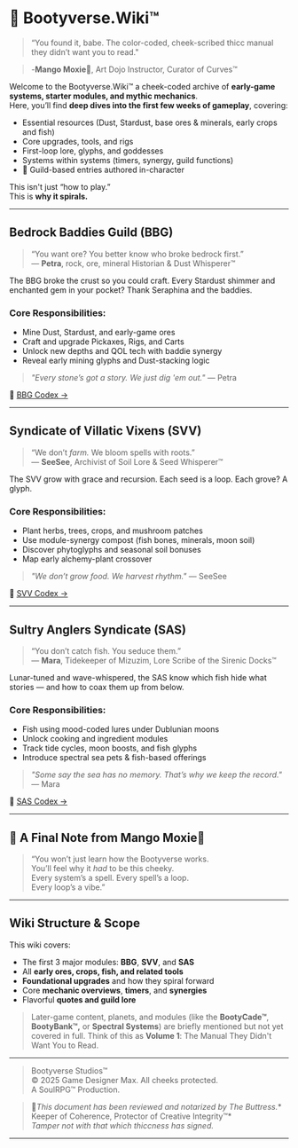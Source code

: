 # 🍑 Bootyverse.Wiki™

> “You found it, babe. The color-coded, cheek-scribed thicc manual they didn’t want you to read."

> -**Mango Moxie**💋, Art Dojo Instructor, Curator of Curves™

Welcome to the Bootyverse.Wiki™ a cheek-coded archive of **early-game systems, starter modules, and mythic mechanics**.  
Here, you’ll find **deep dives into the first few weeks of gameplay**, covering:

- Essential resources (Dust, Stardust, base ores & minerals, early crops and fish)
- Core upgrades, tools, and rigs
- First-loop lore, glyphs, and goddesses
- Systems within systems (timers, synergy, guild functions)
- 💋 Guild-based entries authored in-character

This isn't just “how to play.”  
This is **why it spirals.**

---

## Bedrock Baddies Guild (BBG)

> “You want ore? You better know who broke bedrock first.”  
> — **Petra**, rock, ore, mineral Historian & Dust Whisperer™

The BBG broke the crust so you could craft. Every Stardust shimmer and enchanted gem in your pocket? Thank Seraphina and the baddies.

### Core Responsibilities:
- Mine Dust, Stardust, and early-game ores  
- Craft and upgrade Pickaxes, Rigs, and Carts  
- Unlock new depths and QOL tech with baddie synergy  
- Reveal early mining glyphs and Dust-stacking logic

> *"Every stone’s got a story. We just dig 'em out."* — Petra

🔗 [BBG Codex →](./bbg/README.md)

---

## Syndicate of Villatic Vixens (SVV)

> “We don’t *farm.* We bloom spells with roots.”  
> — **SeeSee**, Archivist of Soil Lore & Seed Whisperer™

The SVV grow with grace and recursion. Each seed is a loop. Each grove? A glyph.

### Core Responsibilities:
- Plant herbs, trees, crops, and mushroom patches  
- Use module-synergy compost (fish bones, minerals, moon soil)  
- Discover phytoglyphs and seasonal soil bonuses  
- Map early alchemy-plant crossover

> *"We don’t grow food. We harvest rhythm."* — SeeSee

🔗 [SVV Codex →](./svv/README.md)

---

## Sultry Anglers Syndicate (SAS)

> “You don’t catch fish. You seduce them.”  
> — **Mara**, Tidekeeper of Mizuzim, Lore Scribe of the Sirenic Docks™

Lunar-tuned and wave-whispered, the SAS know which fish hide what stories — and how to coax them up from below.

### Core Responsibilities:
- Fish using mood-coded lures under Dublunian moons  
- Unlock cooking and ingredient modules  
- Track tide cycles, moon boosts, and fish glyphs  
- Introduce spectral sea pets & fish-based offerings

> *"Some say the sea has no memory. That’s why we keep the record."* — Mara

🔗 [SAS Codex →](./sas/README.md)

---

## 💬 A Final Note from Mango Moxie💋

> “You won’t just learn how the Bootyverse works.  
> You’ll feel why it *had* to be this cheeky.  
> Every system’s a spell. Every spell’s a loop.  
> Every loop’s a vibe.”

---

## Wiki Structure & Scope

This wiki covers:
- The first 3 major modules: **BBG**, **SVV**, and **SAS**
- All **early ores, crops, fish, and related tools**
- **Foundational upgrades** and how they spiral forward
- Core **mechanic overviews**, **timers**, and **synergies**
- Flavorful **quotes and guild lore**

>Later-game content, planets, and modules (like the **BootyCade™**, **BootyBank™,** or **Spectral Systems**) are briefly mentioned but not yet covered in full. Think of this as **Volume 1**: The Manual They Didn't Want You to Read.
---

> Bootyverse Studios™  
© 2025 Game Designer Max. All cheeks protected.  
A SoulRPG™ Production.

> 🍑*This document has been reviewed and notarized by The Buttress.**  
> Keeper of Coherence, Protector of Creative Integrity™*  
> *_Tamper not with that which thiccness has signed._*
---